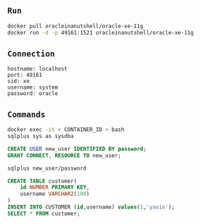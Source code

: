 ## `Run`
```bash
docker pull oracleinanutshell/oracle-xe-11g
docker run -d -p 49161:1521 oracleinanutshell/oracle-xe-11g
```

## `Connection`

    hostname: localhost
    port: 49161
    sid: xe
    username: system
    password: oracle

## `Commands`
```bash
docker exec -it < CONTAINER_ID > bash
sqlplus sys as sysdba
````
```sql
CREATE USER new_user IDENTIFIED BY password;
GRANT CONNECT, RESOURCE TO new_user;
```
```bash
sqlplus new_user/password
```

```sql
CREATE TABLE customer(
	id NUMBER PRIMARY KEY,
    username VARCHAR2(100)
)
INSERT INTO CUSTOMER (id,username) values(1,'yasin');
SELECT * FROM customer;
```




